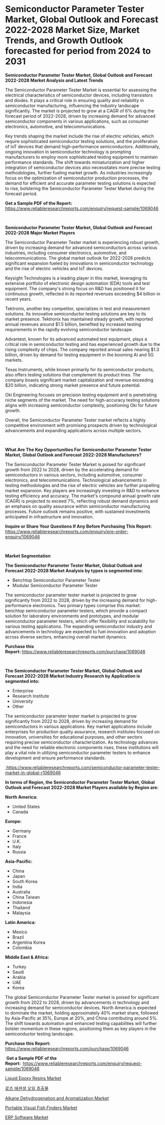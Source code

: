 <p><h1>Semiconductor Parameter Tester Market, Global Outlook and Forecast 2022-2028 Market Size, Market Trends, and Growth Outlook forecasted for period from 2024 to 2031</h1></p><p><strong>Semiconductor Parameter Tester Market, Global Outlook and Forecast 2022-2028 Market Analysis and Latest Trends</strong></p>
<p><p>The Semiconductor Parameter Tester Market is essential for assessing the electrical characteristics of semiconductor devices, including transistors and diodes. It plays a critical role in ensuring quality and reliability in semiconductor manufacturing, influencing the industry landscape significantly. The market is projected to grow at a CAGR of 6% during the forecast period of 2022-2028, driven by increasing demand for advanced semiconductor components in various applications, such as consumer electronics, automotive, and telecommunications.</p><p>Key trends shaping the market include the rise of electric vehicles, which require sophisticated semiconductor testing solutions, and the proliferation of IoT devices that demand high-performance semiconductors. Additionally, ongoing innovation in semiconductor technology is prompting manufacturers to employ more sophisticated testing equipment to maintain performance standards. The shift towards miniaturization and higher integration of semiconductor devices also necessitates more precise testing methodologies, further fueling market growth. As industries increasingly focus on the optimization of semiconductor production processes, the demand for efficient and accurate parameter testing solutions is expected to rise, bolstering the Semiconductor Parameter Tester Market during the forecast period.</p></p>
<p><strong>Get a Sample PDF of the Report:&nbsp;</strong> <a href="https://www.reliableresearchreports.com/enquiry/request-sample/1069046">https://www.reliableresearchreports.com/enquiry/request-sample/1069046</a></p>
<p>&nbsp;</p>
<p><strong>Semiconductor Parameter Tester Market, Global Outlook and Forecast 2022-2028 Major Market Players</strong></p>
<p><p>The Semiconductor Parameter Tester market is experiencing robust growth, driven by increasing demand for advanced semiconductors across various industries, including consumer electronics, automotive, and telecommunications. The global market outlook for 2022-2028 predicts significant expansion fueled by innovations in semiconductor technology and the rise of electric vehicles and IoT devices.</p><p>Keysight Technologies is a leading player in this market, leveraging its extensive portfolio of electronic design automation (EDA) tools and test equipment. The company's strong focus on R&D has positioned it for continuous growth, reflected in its reported revenues exceeding $4 billion in recent years.</p><p>Tektronix, another key competitor, specializes in test and measurement solutions. Its innovative semiconductor testing solutions are key to its market presence. Tektronix has maintained steady growth, with reported annual revenues around $1.5 billion, benefited by increased testing requirements in the rapidly evolving semiconductor landscape.</p><p>Advantest, known for its advanced automated test equipment, plays a critical role in semiconductor testing and has experienced growth due to the rising complexity of chips. The company reported annual sales nearing $1.3 billion, driven by demand for testing equipment in the booming AI and 5G markets.</p><p>Texas Instruments, while known primarily for its semiconductor products, also offers testing solutions that complement its product lines. The company boasts significant market capitalization and revenue exceeding $20 billion, indicating strong market presence and future potential.</p><p>Oki Engineering focuses on precision testing equipment and is penetrating niche segments of the market. The need for high-accuracy testing solutions aligns with increasing semiconductor complexity, positioning Oki for future growth.</p><p>Overall, the Semiconductor Parameter Tester market reflects a highly competitive environment with promising prospects driven by technological advancements and expanding applications across multiple sectors.</p></p>
<p>&nbsp;</p>
<p><strong>What Are The Key Opportunities For Semiconductor Parameter Tester Market, Global Outlook and Forecast 2022-2028 Manufacturers?</strong></p>
<p><p>The Semiconductor Parameter Tester Market is poised for significant growth from 2022 to 2028, driven by the accelerating demand for semiconductors in various sectors, including automotive, consumer electronics, and telecommunications. Technological advancements in testing methodologies and the rise of electric vehicles are further propelling market expansion. Key players are increasingly investing in R&D to enhance testing efficiency and accuracy. The market's compound annual growth rate (CAGR) is projected to exceed 7%, reflecting robust demand dynamics and an emphasis on quality assurance within semiconductor manufacturing processes. Future outlook remains positive, with sustained investments anticipated in infrastructure and innovation.</p></p>
<p><strong>Inquire or Share Your Questions If Any Before Purchasing This Report:</strong> <a href="https://www.reliableresearchreports.com/enquiry/pre-order-enquiry/1069046">https://www.reliableresearchreports.com/enquiry/pre-order-enquiry/1069046</a></p>
<p>&nbsp;</p>
<p><strong>Market Segmentation</strong></p>
<p><strong>The Semiconductor Parameter Tester Market, Global Outlook and Forecast 2022-2028 Market Analysis by types is segmented into:</strong></p>
<p><ul><li>Benchtop Semiconductor Parameter Tester</li><li>Modular Semiconductor Parameter Tester</li></ul></p>
<p><p>The semiconductor parameter tester market is projected to grow significantly from 2022 to 2028, driven by the increasing demand for high-performance electronics. Two primary types comprise this market: benchtop semiconductor parameter testers, which provide a compact solution for laboratory environments and prototypes, and modular semiconductor parameter testers, which offer flexibility and scalability for various testing applications. The expanding semiconductor industry and advancements in technology are expected to fuel innovation and adoption across diverse sectors, enhancing overall market dynamics.</p></p>
<p><strong>Purchase this Report:&nbsp;</strong><a href="https://www.reliableresearchreports.com/purchase/1069046">https://www.reliableresearchreports.com/purchase/1069046</a></p>
<p>&nbsp;</p>
<p><strong>The Semiconductor Parameter Tester Market, Global Outlook and Forecast 2022-2028 Market Industry Research by Application is segmented into:</strong></p>
<p><ul><li>Enterprise</li><li>Research Institute</li><li>University</li><li>Other</li></ul></p>
<p><p>The semiconductor parameter tester market is projected to grow significantly from 2022 to 2028, driven by increasing demand for semiconductors in various applications. Key market applications include enterprises for production quality assurance, research institutes focused on innovation, universities for educational purposes, and other sectors requiring precise semiconductor characterization. As technology advances and the need for reliable electronic components rises, these institutions will play a vital role in utilizing semiconductor parameter testers to enhance development and ensure performance standards.</p></p>
<p><a href="https://www.reliableresearchreports.com/semiconductor-parameter-tester-market-in-global-r1069046">&nbsp;https://www.reliableresearchreports.com/semiconductor-parameter-tester-market-in-global-r1069046</a></p>
<p><strong>In terms of Region, the Semiconductor Parameter Tester Market, Global Outlook and Forecast 2022-2028 Market Players available by Region are:</strong></p>
<p>
    <p> <strong> North America: </strong>
        <ul>
            <li>United States</li>
            <li>Canada</li>
        </ul>
        </p> 
    <p> <strong> Europe: </strong>
        <ul>
            <li>Germany</li>
            <li>France</li>
            <li>U.K.</li>
            <li>Italy</li>
            <li>Russia</li>
        </ul>
        </p> 
    <p> <strong> Asia-Pacific: </strong>
        <ul>
            <li>China</li>
            <li>Japan</li>
            <li>South Korea</li>
            <li>India</li>
            <li>Australia</li>
            <li>China Taiwan</li>
            <li>Indonesia</li>
            <li>Thailand</li>
            <li>Malaysia</li>
        </ul>
        </p> 
    <p> <strong> Latin America: </strong>
        <ul>
            <li>Mexico</li>
            <li>Brazil</li>
            <li>Argentina Korea</li>
            <li>Colombia</li>
        </ul>
        </p> 
    <p> <strong> Middle East & Africa: </strong>
        <ul>
            <li>Turkey</li>
            <li>Saudi</li>
            <li>Arabia</li>
            <li>UAE</li>
            <li>Korea</li>
        </ul>
    </p>
    </p>
<p><p>The global Semiconductor Parameter Tester market is poised for significant growth from 2022 to 2028, driven by advancements in technology and increasing demand for semiconductor devices. North America is expected to dominate the market, holding approximately 40% market share, followed by Asia-Pacific at 35%, Europe at 20%, and China contributing around 5%. The shift towards automation and enhanced testing capabilities will further bolster momentum in these regions, positioning them as key players in the semiconductor testing landscape.</p></p>
<p><strong>Purchase this Report: </strong><a href="https://www.reliableresearchreports.com/purchase/1069046">https://www.reliableresearchreports.com/purchase/1069046</a></p>
<p>&nbsp;<strong>Get a Sample PDF of the Report:&nbsp;&nbsp;</strong><a href="https://www.reliableresearchreports.com/enquiry/request-sample/1069046">https://www.reliableresearchreports.com/enquiry/request-sample/1069046</a></p>
<p><strong></strong></p>
<p><p><a href="https://www.linkedin.com/pulse/future-liquid-epoxy-resins-market-global-forecast-trends-2024-ke16c?trackingId=fEZIvYUwRdOj0DQLcBTb%2Fg%3D%3D">Liquid Epoxy Resins Market</a></p><p><a href="https://github.com/langcat852024/Market-Research-Report-List-2/blob/main/7879814108397.md">로즈 에센셜 오일 추출물</a></p><p><a href="https://medium.com/@denisewilsogdn64/global-alkane-dehydrogenation-and-aromatization-market-size-is-expected-to-reach-at-a-cagr-of-9-1-9de413761a6b">Alkane Dehydrogenation and Aromatization Market</a></p><p><a href="https://medium.com/@denisewilsogdn64/booming-portable-visual-fish-finders-market-sector-market-analysis-and-growth-projections-till-70d4181bbb4f">Portable Visual Fish Finders Market</a></p><p><a href="https://www.linkedin.com/pulse/strategic-roadmap-success-global-erp-software-market-analysis2024-ojhnc?trackingId=C0c6tcQnTTKlS76ndV31rQ%3D%3D">ERP Software Market</a></p></p>